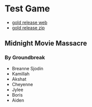# Test Game
	
- [gold release web](https://breanne77.github.io/MidnightMovieMassacreTechDemo/)
- [gold release zip](https://breanne77.github.io/MidnightMovieMassacreTechDemo.zip/)

## Midnight Movie Massacre
### By Groundbreak
- Breanne Sjodin
- Kamillah
- Akshat
- Cheyenne
- Jylee
- Boris 
- Aiden
